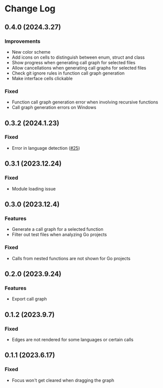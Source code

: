 # Change Log

## 0.4.0 (2024.3.27)

### Improvements

* New color scheme
* Add icons on cells to distinguish between enum, struct and class
* Show progress when generating call graph for selected files
* Allow cancellations when generating call graphs for selected files
* Check git ignore rules in function call graph generation
* Make interface cells clickable

### Fixed

* Function call graph generation error when involving recursive functions
* Call graph generation errors on Windows

## 0.3.2 (2024.1.23)

### Fixed

* Error in language detection ([#25](https://github.com/chanhx/crabviz/issues/25))


## 0.3.1 (2023.12.24)

### Fixed

* Module loading issue

## 0.3.0 (2023.12.4)

### Features

* Generate a call graph for a selected function
* Filter out test files when analyzing Go projects

### Fixed

* Calls from nested functions are not shown for Go projects

## 0.2.0 (2023.9.24)

### Features

* Export call graph

## 0.1.2 (2023.9.7)

### Fixed

* Edges are not rendered for some languages or certain calls

## 0.1.1 (2023.6.17)

### Fixed

* Focus won't get cleared when dragging the graph
